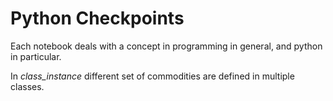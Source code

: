 # Python Checkpoints
Each notebook deals with a concept in programming in general, and python in particular. 

In *class_instance* different set of commodities are defined in multiple classes.
